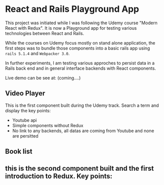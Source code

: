 # React and Rails Playground App

This project was initiated while I was following the Udemy course "Modern React with Redux". It is now a Playground app for testing various technologies between React and Rails.

While the courses on Udemy focus mostly on stand alone application, the first steps was to bundle those components into a basic rails app using `rails 5.1.4` and `Webpacker 3.0`.

In further experiments, I am testing various approches to persist data in a Rails back end and in general interface backends with React components.

Live demo can be see at: (coming....)

## Video Player

This is the first component built during the Udemy track.
Search a term and display the
key points:
- Youtube api
- Simple components without Redux
- No link to any backends, all datas are coming from Youtube and none are persitted

## Book list

this is the second component built and the first introduction to Redux.
Key points:
-
